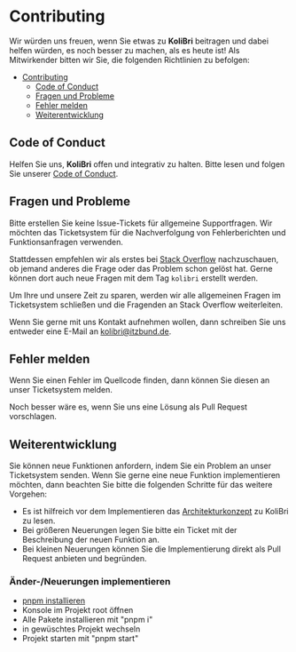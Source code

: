 # Contributing

Wir würden uns freuen, wenn Sie etwas zu **KoliBri** beitragen und dabei helfen würden, es noch besser zu machen, als es heute ist! Als Mitwirkender bitten wir Sie, die folgenden Richtlinien zu befolgen:

- [Contributing](#contributing)
  - [Code of Conduct](#code-of-conduct)
  - [Fragen und Probleme](#fragen-und-probleme)
  - [Fehler melden](#fehler-melden)
  - [Weiterentwicklung](#weiterentwicklung)

## Code of Conduct

Helfen Sie uns, **KoliBri** offen und integrativ zu halten. Bitte lesen und folgen Sie unserer [Code of Conduct](CODE_OF_CONDUCT.md).

## Fragen und Probleme

Bitte erstellen Sie keine Issue-Tickets für allgemeine Supportfragen. Wir möchten das Ticketsystem für die Nachverfolgung von Fehlerberichten und Funktionsanfragen verwenden.

Stattdessen empfehlen wir als erstes bei [Stack Overflow](https://stackoverflow.com/questions/tagged/kolibri) nachzuschauen, ob jemand anderes die Frage oder das Problem schon gelöst hat. Gerne können dort auch neue Fragen mit dem Tag `kolibri` erstellt werden.

Um Ihre und unsere Zeit zu sparen, werden wir alle allgemeinen Fragen im Ticketsystem schließen und die Fragenden an Stack Overflow weiterleiten.

Wenn Sie gerne mit uns Kontakt aufnehmen wollen, dann schreiben Sie uns entweder eine E-Mail an [kolibri@itzbund.de](kolibri@itzbund.de).

## Fehler melden

Wenn Sie einen Fehler im Quellcode finden, dann können Sie diesen an unser Ticketsystem melden.

Noch besser wäre es, wenn Sie uns eine Lösung als Pull Request vorschlagen.

## Weiterentwicklung

Sie können neue Funktionen anfordern, indem Sie ein Problem an unser Ticketsystem senden. Wenn Sie gerne eine neue Funktion implementieren möchten, dann beachten Sie bitte die folgenden Schritte für das weitere Vorgehen:

- Es ist hilfreich vor dem Implementieren das [Architekturkonzept](https://public-ui.github.io/docs/concepts/architecture) zu KoliBri zu lesen.
- Bei größeren Neuerungen legen Sie bitte ein Ticket mit der Beschreibung der neuen Funktion an.
- Bei kleinen Neuerungen können Sie die Implementierung direkt als Pull Request anbieten und begründen.

### Änder-/Neuerungen implementieren

- [pnpm installieren](https://pnpm.io/installation)
- Konsole im Projekt root öffnen
- Alle Pakete installieren mit "pnpm i"
- in gewüschtes Projekt wechseln
- Projekt starten mit "pnpm start"
